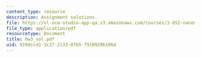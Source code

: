 ```yaml
---
content_type: resource
description: Assignment solutions.
file: https://ol-ocw-studio-app-qa.s3.amazonaws.com/courses/3-052-nanomechanics-of-materials-and-biomaterials-spring-2007/919dccd13c37213307b5f910929b106d_hw3_sol.pdf
file_type: application/pdf
resourcetype: Document
title: hw3_sol.pdf
uid: 919dccd1-3c37-2133-07b5-f910929b106d
---
```

